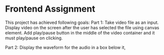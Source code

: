 # Frontend Assignment 

This project has achieved following goals: 
Part 1:
Take video file as an input.
Display video on the screen after the user has selected the file using canvas element. Add play/pause button in the middle of the video container and it must play/pause on clicking.

Part 2:
Display the waveform for the audio in a box below it, 


